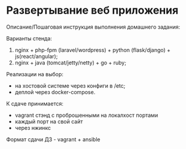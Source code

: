 # Развертывание веб приложения
Описание/Пошаговая инструкция выполнения домашнего задания:

Варианты стенда:

1. nginx + php-fpm (laravel/wordpress) + python (flask/django) + js(react/angular);
2. nginx + java (tomcat/jetty/netty) + go + ruby;
   
Реализации на выбор:

* на хостовой системе через конфиги в /etc;
* деплой через docker-compose.


К сдаче принимается:

* vagrant стэнд с проброшенными на локалхост портами
* каждый порт на свой сайт
* через нжинкс

Формат сдачи ДЗ - vagrant + ansible

